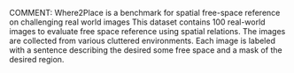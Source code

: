 COMMENT: Where2Place is a benchmark for spatial free-space reference
on challenging real world images This dataset contains 100 real-world images
to evaluate free space reference using spatial relations. The images are
collected from various cluttered environments. Each image is labeled with a
sentence describing the desired some free space and a mask of the desired
region.
